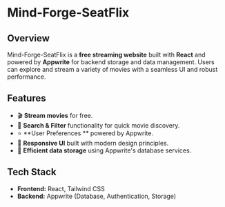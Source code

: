 # Mind-Forge-SeatFlix


## Overview
Mind-Forge-SeatFlix is a **free streaming website** built with **React** and powered by **Appwrite** for backend storage and data management. Users can explore and stream a variety of movies with a seamless UI and robust performance.

## Features
- 🎬 **Stream movies** for free.
- 🔎 **Search & Filter** functionality for quick movie discovery.
- ⭐ **User Preferences ** powered by Appwrite.
- 🎨 **Responsive UI** built with modern design principles.
- 📂 **Efficient data storage** using Appwrite's database services.

## Tech Stack
- **Frontend:** React, Tailwind CSS
- **Backend:** Appwrite (Database, Authentication, Storage)

